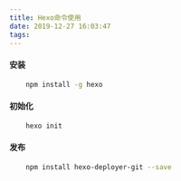 ```yaml
---
title: Hexo命令使用
date: 2019-12-27 16:03:47
tags:
---
```



#### 安装


``` bash
	npm install -g hexo
```

#### 初始化

``` bash
	hexo init
```

#### 发布

``` bash
	npm install hexo-deployer-git --save
```








